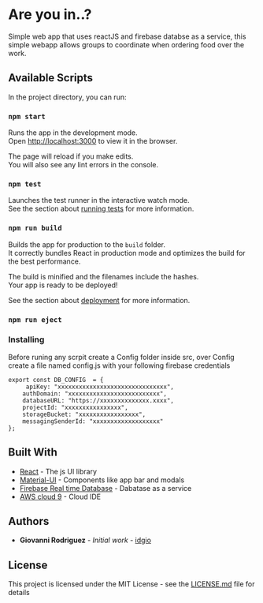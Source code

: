 # Are you in..?

Simple web app that uses reactJS and firebase databse as a service, this simple webapp allows groups to coordinate when ordering food over the work.

## Available Scripts

In the project directory, you can run:

### `npm start`

Runs the app in the development mode.<br>
Open [http://localhost:3000](http://localhost:3000) to view it in the browser.

The page will reload if you make edits.<br>
You will also see any lint errors in the console.

### `npm test`

Launches the test runner in the interactive watch mode.<br>
See the section about [running tests](#running-tests) for more information.

### `npm run build`

Builds the app for production to the `build` folder.<br>
It correctly bundles React in production mode and optimizes the build for the best performance.

The build is minified and the filenames include the hashes.<br>
Your app is ready to be deployed!

See the section about [deployment](#deployment) for more information.

### `npm run eject`


### Installing

Before runing any scrpit create a Config folder inside src, over Config create a file named config.js with your following firebase credentials


```
export const DB_CONFIG  = {
     apiKey: "xxxxxxxxxxxxxxxxxxxxxxxxxxxxxxx",
    authDomain: "xxxxxxxxxxxxxxxxxxxxxxxxxx",
    databaseURL: "https://xxxxxxxxxxxxxx.xxxx",
    projectId: "xxxxxxxxxxxxxxxx",
    storageBucket: "xxxxxxxxxxxxxxxxx",
    messagingSenderId: "xxxxxxxxxxxxxxxxxxx"
};

```


## Built With

* [React](https://reactjs.org/) - The js UI library
* [Material-UI](https://material-ui-next.com) - Components like app bar and modals
* [Firebase Real time Database](https://firebase.google.com/products/database/) - Dabatase as a service
* [AWS cloud 9](https://aws.amazon.com/es/cloud9/) - Cloud IDE


## Authors

* **Giovanni Rodriguez** - *Initial work* - [idgio](https://github.com/idgio)

## License

This project is licensed under the MIT License - see the [LICENSE.md](LICENSE.md) file for details


